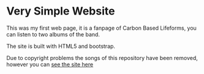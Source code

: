 # Very Simple Website
This was my first web page, it is a fanpage of Carbon Based Lifeforms, you can listen to two albums of the band.

The site is built with HTML5 and bootstrap.

Due to copyright problems the songs of this repository have been removed, however you can [see the site here](https://gearlo.000webhostapp.com/VerySimpleWebsite/index.html)

